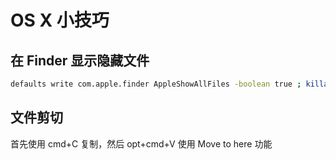# OS X 小技巧

## 在 Finder 显示隐藏文件

```sh
defaults write com.apple.finder AppleShowAllFiles -boolean true ; killall Finder
```

## 文件剪切

首先使用 cmd+C 复制，然后 opt+cmd+V 使用 Move to here 功能
